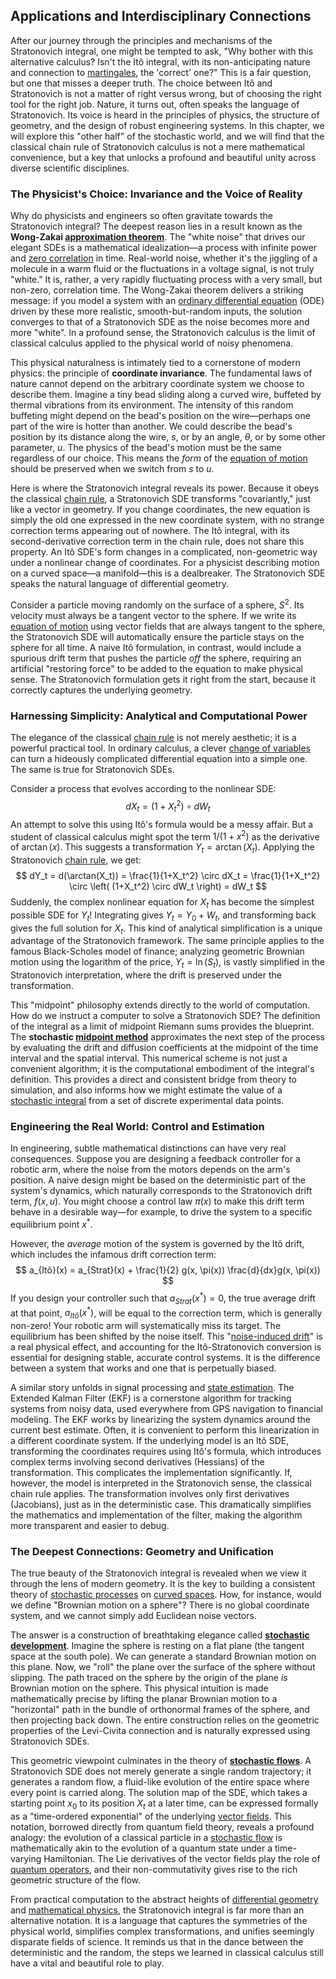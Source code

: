 ## Applications and Interdisciplinary Connections

After our journey through the principles and mechanisms of the Stratonovich integral, one might be tempted to ask, "Why bother with this alternative calculus? Isn't the Itô integral, with its non-anticipating nature and connection to [martingales](@article_id:267285), the 'correct' one?" This is a fair question, but one that misses a deeper truth. The choice between Itô and Stratonovich is not a matter of right versus wrong, but of choosing the right tool for the right job. Nature, it turns out, often speaks the language of Stratonovich. Its voice is heard in the principles of physics, the structure of geometry, and the design of robust engineering systems. In this chapter, we will explore this "other half" of the stochastic world, and we will find that the classical chain rule of Stratonovich calculus is not a mere mathematical convenience, but a key that unlocks a profound and beautiful unity across diverse scientific disciplines.

### The Physicist's Choice: Invariance and the Voice of Reality

Why do physicists and engineers so often gravitate towards the Stratonovich integral? The deepest reason lies in a result known as the **Wong-Zakai [approximation theorem](@article_id:266852)**. The "white noise" that drives our elegant SDEs is a mathematical idealization—a process with infinite power and [zero correlation](@article_id:269647) in time. Real-world noise, whether it's the jiggling of a molecule in a warm fluid or the fluctuations in a voltage signal, is not truly "white." It is, rather, a very rapidly fluctuating process with a very small, but non-zero, correlation time. The Wong-Zakai theorem delivers a striking message: if you model a system with an [ordinary differential equation](@article_id:168127) (ODE) driven by these more realistic, smooth-but-random inputs, the solution converges to that of a Stratonovich SDE as the noise becomes more and more "white". In a profound sense, the Stratonovich calculus is the limit of classical calculus applied to the physical world of noisy phenomena.

This physical naturalness is intimately tied to a cornerstone of modern physics: the principle of **coordinate invariance**. The fundamental laws of nature cannot depend on the arbitrary coordinate system we choose to describe them. Imagine a tiny bead sliding along a curved wire, buffeted by thermal vibrations from its environment. The intensity of this random buffeting might depend on the bead's position on the wire—perhaps one part of the wire is hotter than another. We could describe the bead's position by its distance along the wire, $s$, or by an angle, $\theta$, or by some other parameter, $u$. The physics of the bead's motion must be the same regardless of our choice. This means the *form* of the [equation of motion](@article_id:263792) should be preserved when we switch from $s$ to $u$.

Here is where the Stratonovich integral reveals its power. Because it obeys the classical [chain rule](@article_id:146928), a Stratonovich SDE transforms "covariantly," just like a vector in geometry. If you change coordinates, the new equation is simply the old one expressed in the new coordinate system, with no strange correction terms appearing out of nowhere. The Itô integral, with its second-derivative correction term in the chain rule, does not share this property. An Itô SDE's form changes in a complicated, non-geometric way under a nonlinear change of coordinates. For a physicist describing motion on a curved space—a manifold—this is a dealbreaker. The Stratonovich SDE speaks the natural language of differential geometry.

Consider a particle moving randomly on the surface of a sphere, $S^2$. Its velocity must always be a tangent vector to the sphere. If we write its [equation of motion](@article_id:263792) using vector fields that are always tangent to the sphere, the Stratonovich SDE will automatically ensure the particle stays on the sphere for all time. A naive Itô formulation, in contrast, would include a spurious drift term that pushes the particle *off* the sphere, requiring an artificial "restoring force" to be added to the equation to make physical sense. The Stratonovich formulation gets it right from the start, because it correctly captures the underlying geometry.

### Harnessing Simplicity: Analytical and Computational Power

The elegance of the classical [chain rule](@article_id:146928) is not merely aesthetic; it is a powerful practical tool. In ordinary calculus, a clever [change of variables](@article_id:140892) can turn a hideously complicated differential equation into a simple one. The same is true for Stratonovich SDEs.

Consider a process that evolves according to the nonlinear SDE:
$$
dX_t = (1+X_t^2) \circ dW_t
$$
An attempt to solve this using Itô's formula would be a messy affair. But a student of classical calculus might spot the term $1/(1+x^2)$ as the derivative of $\arctan(x)$. This suggests a transformation $Y_t = \arctan(X_t)$. Applying the Stratonovich [chain rule](@article_id:146928), we get:
$$
dY_t = d(\arctan(X_t)) = \frac{1}{1+X_t^2} \circ dX_t = \frac{1}{1+X_t^2} \circ \left( (1+X_t^2) \circ dW_t \right) = dW_t
$$
Suddenly, the complex nonlinear equation for $X_t$ has become the simplest possible SDE for $Y_t$! Integrating gives $Y_t = Y_0 + W_t$, and transforming back gives the full solution for $X_t$. This kind of analytical simplification is a unique advantage of the Stratonovich framework. The same principle applies to the famous Black-Scholes model of finance; analyzing geometric Brownian motion using the logarithm of the price, $Y_t = \ln(S_t)$, is vastly simplified in the Stratonovich interpretation, where the drift is preserved under the transformation.

This "midpoint" philosophy extends directly to the world of computation. How do we instruct a computer to solve a Stratonovich SDE? The definition of the integral as a limit of midpoint Riemann sums provides the blueprint. The **stochastic [midpoint method](@article_id:145071)** approximates the next step of the process by evaluating the drift and diffusion coefficients at the midpoint of the time interval and the spatial interval. This numerical scheme is not just a convenient algorithm; it is the computational embodiment of the integral's definition. This provides a direct and consistent bridge from theory to simulation, and also informs how we might estimate the value of a [stochastic integral](@article_id:194593) from a set of discrete experimental data points.

### Engineering the Real World: Control and Estimation

In engineering, subtle mathematical distinctions can have very real consequences. Suppose you are designing a feedback controller for a robotic arm, where the noise from the motors depends on the arm's position. A naive design might be based on the deterministic part of the system's dynamics, which naturally corresponds to the Stratonovich drift term, $f(x, u)$. You might choose a control law $\pi(x)$ to make this drift term behave in a desirable way—for example, to drive the system to a specific equilibrium point $x^*$.

However, the *average* motion of the system is governed by the Itô drift, which includes the infamous drift correction term:
$$
a_{Itô}(x) = a_{Strat}(x) + \frac{1}{2} g(x, \pi(x)) \frac{d}{dx}g(x, \pi(x))
$$
If you design your controller such that $a_{Strat}(x^*) = 0$, the true average drift at that point, $a_{Itô}(x^*)$, will be equal to the correction term, which is generally non-zero! Your robotic arm will systematically miss its target. The equilibrium has been shifted by the noise itself. This "[noise-induced drift](@article_id:267480)" is a real physical effect, and accounting for the Itô-Stratonovich conversion is essential for designing stable, accurate control systems. It is the difference between a system that works and one that is perpetually biased.

A similar story unfolds in signal processing and [state estimation](@article_id:169174). The Extended Kalman Filter (EKF) is a cornerstone algorithm for tracking systems from noisy data, used everywhere from GPS navigation to financial modeling. The EKF works by linearizing the system dynamics around the current best estimate. Often, it is convenient to perform this linearization in a different coordinate system. If the underlying model is an Itô SDE, transforming the coordinates requires using Itô's formula, which introduces complex terms involving second derivatives (Hessians) of the transformation. This complicates the implementation significantly. If, however, the model is interpreted in the Stratonovich sense, the classical chain rule applies. The transformation involves only first derivatives (Jacobians), just as in the deterministic case. This dramatically simplifies the mathematics and implementation of the filter, making the algorithm more transparent and easier to debug.

### The Deepest Connections: Geometry and Unification

The true beauty of the Stratonovich integral is revealed when we view it through the lens of modern geometry. It is the key to building a consistent theory of [stochastic processes](@article_id:141072) on [curved spaces](@article_id:203841). How, for instance, would we define "Brownian motion on a sphere"? There is no global coordinate system, and we cannot simply add Euclidean noise vectors.

The answer is a construction of breathtaking elegance called **[stochastic development](@article_id:196985)**. Imagine the sphere is resting on a flat plane (the tangent space at the south pole). We can generate a standard Brownian motion on this plane. Now, we "roll" the plane over the surface of the sphere without slipping. The path traced on the sphere by the origin of the plane *is* Brownian motion on the sphere. This physical intuition is made mathematically precise by lifting the planar Brownian motion to a "horizontal" path in the bundle of orthonormal frames of the sphere, and then projecting back down. The entire construction relies on the geometric properties of the Levi-Civita connection and is naturally expressed using Stratonovich SDEs.

This geometric viewpoint culminates in the theory of **[stochastic flows](@article_id:196944)**. A Stratonovich SDE does not merely generate a single random trajectory; it generates a random flow, a fluid-like evolution of the entire space where every point is carried along. The solution map of the SDE, which takes a starting point $x_0$ to its position $X_t$ at a later time, can be expressed formally as a "time-ordered exponential" of the underlying [vector fields](@article_id:160890). This notation, borrowed directly from quantum field theory, reveals a profound analogy: the evolution of a classical particle in a [stochastic flow](@article_id:181404) is mathematically akin to the evolution of a quantum state under a time-varying Hamiltonian. The Lie derivatives of the vector fields play the role of [quantum operators](@article_id:137209), and their non-commutativity gives rise to the rich geometric structure of the flow.

From practical computation to the abstract heights of [differential geometry](@article_id:145324) and [mathematical physics](@article_id:264909), the Stratonovich integral is far more than an alternative notation. It is a language that captures the symmetries of the physical world, simplifies complex transformations, and unifies seemingly disparate fields of science. It reminds us that in the dance between the deterministic and the random, the steps we learned in classical calculus still have a vital and beautiful role to play.